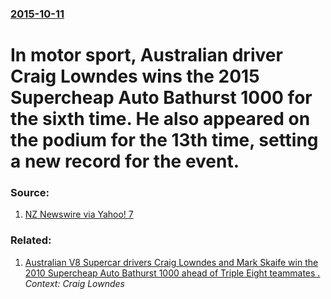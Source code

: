 ### [2015-10-11](/news/2015/10/11/index.md)

# In motor sport, Australian driver Craig Lowndes wins the 2015 Supercheap Auto Bathurst 1000 for the sixth time. He also appeared on the podium for the 13th time, setting a new record for the event. 




### Source:

1. [NZ Newswire via Yahoo! 7](https://au.news.yahoo.com/a/29779991/lowndes-wins-bathurst-1000/)

### Related:

1. [Australian V8 Supercar drivers Craig Lowndes and Mark Skaife win the 2010 Supercheap Auto Bathurst 1000 ahead of Triple Eight teammates . ](/news/2010/10/10/australian-v8-supercar-drivers-craig-lowndes-and-mark-skaife-win-the-2010-supercheap-auto-bathurst-1000-ahead-of-triple-eight-teammates.md) _Context: Craig Lowndes_
